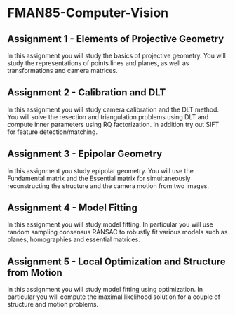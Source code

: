 # FMAN85-Computer-Vision

## Assignment 1 - Elements of Projective Geometry
In this assignment you will study the basics of projective geometry. You will study the representations of points lines and planes, as well as transformations and camera matrices.

## Assignment 2 - Calibration and DLT
In this assignment you will study camera calibration and the DLT method. You will solve the resection and triangulation problems using DLT and compute inner parameters using RQ factorization. In addition try out SIFT for feature detection/matching.

## Assignment 3 - Epipolar Geometry
In this assignment you study epipolar geometry. You will use the Fundamental matrix and the Essential matrix for simultaneously reconstructing the structure and the camera motion from two images.

## Assignment 4 - Model Fitting
In this assignment you will study model fitting. In particular you will use random sampling consensus RANSAC to robustly fit various models such as planes, homographies and essential matrices.

## Assignment 5 - Local Optimization and Structure from Motion
In this assignment you will study model fitting using optimization.  In particular you will compute the maximal
likelihood solution for a couple of structure and motion problems.  
